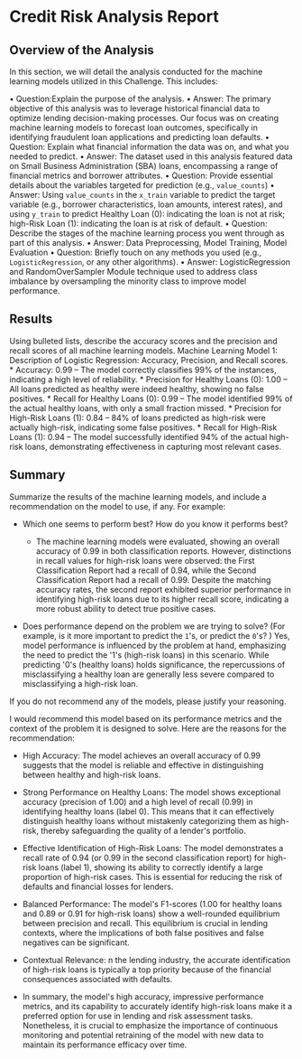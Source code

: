 # Credit Risk Analysis Report

## Overview of the Analysis

In this section, we will detail the analysis conducted for the machine learning models utilized in this Challenge. This includes:

•    Question:Explain the purpose of the analysis.
•    Answer: The primary objective of this analysis was to leverage historical financial data to optimize lending decision-making processes. Our focus was on creating machine learning models to forecast loan outcomes, specifically in identifying fraudulent loan applications and predicting loan defaults.
•    Question: Explain what financial information the data was on, and what you needed to predict.
•    Answer: The dataset used in this analysis featured data on Small Business Administration (SBA) loans, encompassing a range of financial metrics and borrower attributes.
•    Question: Provide essential details about the variables targeted for prediction (e.g., `value_counts`) 
•    Answer: Using `value_counts` in the `x_train` variable to predict the target variable (e.g., borrower characteristics, loan amounts, interest rates), and using `y_train` to predict Healthy Loan (0): indicating the loan is not at risk;           high-Risk Loan (1): indicating the loan is at risk of default.
•    Question: Describe the stages of the machine learning process you went through as part of this analysis.
•    Answer: Data Preprocessing, Model Training, Model Evaluation
•    Question: Briefly touch on any methods you used (e.g., `LogisticRegression`, or any other algorithms).
•    Answer: LogisticRegression and RandomOverSampler Module technique used to address class imbalance by oversampling the minority class to improve model performance.

## Results

Using bulleted lists, describe the accuracy scores and the precision and recall scores of all machine learning models.
Machine Learning Model 1: Description of Logistic Regression: Accuracy, Precision, and Recall scores.
    *    Accuracy: 0.99 – The model correctly classifies 99% of the instances, indicating a high level of reliability.
    *    Precision for Healthy Loans (0): 1.00 – All loans predicted as healthy were indeed healthy, showing no false positives.
    *    Recall for Healthy Loans (0): 0.99 – The model identified 99% of the actual healthy loans, with only a small fraction missed.
    *    Precision for High-Risk Loans (1): 0.84 – 84% of loans predicted as high-risk were actually high-risk, indicating some false positives.
    *    Recall for High-Risk Loans (1): 0.94 – The model successfully identified 94% of the actual high-risk loans, demonstrating effectiveness in capturing most relevant cases.



## Summary

Summarize the results of the machine learning models, and include a recommendation on the model to use, if any. For example:

* Which one seems to perform best? How do you know it performs best?
    - The machine learning models were evaluated, showing an overall accuracy of 0.99 in both classification reports. However, distinctions in recall values for high-risk loans were observed: the First Classification Report had a recall of 0.94, while the Second Classification Report had a recall of 0.99. Despite the matching accuracy rates, the second report exhibited superior performance in identifying high-risk loans due to its higher recall score, indicating a more robust ability to detect true positive cases.


* Does performance depend on the problem we are trying to solve? (For example, is it more important to predict the `1`'s, or predict the `0`'s? )
Yes, model performance is influenced by the problem at hand, emphasizing the need to predict the '1's (high-risk loans) in this scenario. While predicting '0's (healthy loans) holds significance, the repercussions of misclassifying a healthy loan are generally less severe compared to misclassifying a high-risk loan.

If you do not recommend any of the models, please justify your reasoning. 

I would recommend this model based on its performance metrics and the context of the problem it is designed to solve. Here are the reasons for the recommendation:

*  High Accuracy: The model achieves an overall accuracy of 0.99 suggests that the model is reliable and effective in distinguishing between healthy and high-risk loans.
* Strong Performance on Healthy Loans: The model shows exceptional accuracy (precision of 1.00) and a high level of recall (0.99) in identifying healthy loans (label 0). This means that it can effectively distinguish healthy loans without mistakenly categorizing them as high-risk, thereby safeguarding the quality of a lender's portfolio.
* Effective Identification of High-Risk Loans: The model demonstrates a recall rate of 0.94 (or 0.99 in the second classification report) for high-risk loans (label 1), showing its ability to correctly identify a large proportion of high-risk cases. This is essential for reducing the risk of defaults and financial losses for lenders.
* Balanced Performance: The model's F1-scores (1.00 for healthy loans and 0.89 or 0.91 for high-risk loans) show a well-rounded equilibrium between precision and recall. This equilibrium is crucial in lending contexts, where the implications of both false positives and false negatives can be significant.
* Contextual Relevance: n the lending industry, the accurate identification of high-risk loans is typically a top priority because of the financial consequences associated with defaults. 



* In summary, the model's high accuracy, impressive performance metrics, and its capability to accurately identify high-risk loans make it a preferred option for use in lending and risk assessment tasks. Nonetheless, it is crucial to emphasize the importance of continuous monitoring and potential retraining of the model with new data to maintain its performance efficacy over time.

